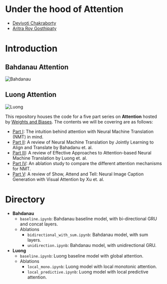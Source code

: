 # Under the hood of Attention
- [Devjyoti Chakraborty](https://twitter.com/Cr0wley_zz)
- [Aritra Roy Gosthipaty](https://twitter.com/arig23498)

# Introduction

## Bahdanau Attention
![Bahdanau](https://user-images.githubusercontent.com/36856589/111683721-de64ba00-884b-11eb-8dd3-3f6f30ff9c3b.gif)

## Luong Attention
![Luong](https://user-images.githubusercontent.com/36856589/111873355-f0626c00-89b5-11eb-86fa-1a4dd891e08e.gif)


This repository houses the code for a five part series on **Attention** hosted by [Weights and Biases](https://wandb.ai/). The contents we will be covering are as follows:
- [Part I](https://wandb.ai/authors/under-attention/reports/Under-the-hood-of-attention--Vmlldzo1MzQwMTU): The intuition behind attention with Neural Machine Translation (NMT) in mind.
- [Part II](https://wandb.ai/authors/under-attention/reports/Neural-Machine-Translation-by-Jointly-Learning-to-Align-and-Translate--Vmlldzo1MzQwMTY): A review of Neural Machine Translation by Jointly Learning to Align and Translate by Bahadanu et. al.
- [Part III](https://wandb.ai/authors/under-attention/reports/Effective-Approaches-to-Attention-based-Neural-Machine-Translation--Vmlldzo1MzQwMjA): A review of Effective Approaches to Attention-based Neural Machine Translation by Luong et. al.
- [Part IV](https://wandb.ai/authors/under-attention/reports/Ablations-on-NMT-with-attention---Vmlldzo1MzQwMjQ): An ablation study to compare the different attention mechanisms for NMT.
- [Part V](https://wandb.ai/authors/under-attention/reports/Show-Attend-and-Tell--Vmlldzo1MzQwMjc): A review of Show, Attend and Tell: Neural Image Caption Generation with Visual Attention by Xu et. al.

# Directory

- **Bahdanau**
    - `baseline.ipynb`: Bahdanau baseline model, with bi-directional GRU and concat layers.
    - Ablations
        - `bidirectional_with_sum.ipynb`: Bahdanau model, with sum layers.
        - `unidirection.ipynb`: Bahdanau model, with unidirectional GRU.
- **Luong**
    - `baseline.ipynb`: Luong baseline model with global attention.
    - Ablations
        - `local_mono.ipynb`: Luong model with local monotonic attention.
        - `local_predictive.ipynb`: Luong model with local predictive attention.
